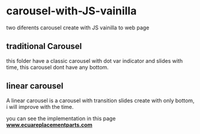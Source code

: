 # carousel-with-JS-vainilla
two diferents carousel create with JS vainilla to web page


## traditional Carousel

this folder have a classic carousel with dot var indicator and slides with time, this carousel dont have any bottom.

## linear carousel

A linear carousel is a carousel with transition slides create with only bottom, i will improve with the time.

you can see the implementation in this page **www.ecuareplacementparts.com**
